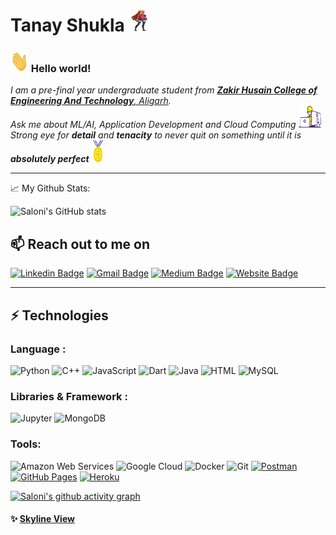 # Tanay Shukla&nbsp;<img src="https://github.com/salonigupta1/salonigupta1/blob/master/Assets/girly.gif" width="30px" height="35px">

### <img src="https://github.com/salonigupta1/salonigupta1/blob/master/Assets/Hi.gif" width="29px"  height="35px"> Hello world!

<p>
  <em>
    I am a pre-final year undergraduate student from <a href="https://amu.ac.in/"> <b>Zakir Husain College of Engineering And Technology</b>, Aligarh</a>. <br>
    Ask me about ML/AI, Application Development and Cloud Computing <img src="https://github.com/salonigupta1/salonigupta1/blob/master/Assets/designer.gif" width="36px"  height="35px"><br> Strong eye for <b>detail</b> and <b>tenacity</b> to never quit on something until it is <b>absolutely perfect</b>&nbsp;<img src="https://github.com/salonigupta1/salonigupta1/blob/master/Assets/Medal.gif" width="20px"  height="35px">
  </em>  
</p>

---

📈 My Github Stats:


![Saloni's GitHub stats](https://github-readme-stats.vercel.app/api?username=salonigupta1&count_private=true&theme=radical)


<h2>📫 Reach out to me on</h2>


[![Linkedin Badge](https://img.shields.io/badge/-LinkedIn-blue?style=flat-square&logo=Linkedin&logoColor=white&link=https://www.linkedin.com/in/pingsaloni/)](https://www.linkedin.com/in/pingsaloni/)
[![Gmail Badge](https://img.shields.io/badge/-Gmail-c14438?style=flat-square&logo=Gmail&logoColor=white&link=mailto:saloniguptasg12@gmail.com)](mailto:saloniguptasg12@gmail.com)
[![Medium Badge](https://img.shields.io/badge/Medium-12100E?style=flat-square&logo=medium&logoColor=white&link=https://salonix.medium.com/)](https://salonix.medium.com/)
[![Website Badge](https://img.shields.io/badge/-Portfolio-black?style=flat-square&logo=Wordpress&logoColor=white&link=https://salonix.netlify.app/#/)](https://salonix.netlify.app/#/) 

  
---  

## ⚡ Technologies

### Language :

![Python](https://img.shields.io/badge/-Python-black?style=flat-square&logo=Python)
![C++](https://img.shields.io/badge/-C++-00599C?style=flat-square&logo=c)
![JavaScript](https://img.shields.io/badge/-JavaScript-black?style=flat-square&logo=javascript)
![Dart](https://img.shields.io/badge/-dart-black?style=flat-square&logo=dart)
![Java](https://img.shields.io/badge/-java-E34A86?style=flat-square&logo=java)
![HTML](https://img.shields.io/badge/-HTML5-E34F26?style=flat-square&logo=html5&logoColor=white)
![MySQL](https://img.shields.io/badge/-MySQL-black?style=flat-square&logo=mysql)
### Libraries & Framework :

![Jupyter](https://img.shields.io/badge/-jupyter-white?style=flat-square&logo=jupyter)
![MongoDB](https://img.shields.io/badge/-mongodb-white?style=flat-square&logo=mongodb)

### Tools:

![Amazon Web Services](https://img.shields.io/badge/Amazon%20AWS-232F3E?style=flat-square&logo=amazon-aws)
![Google Cloud](https://img.shields.io/badge/Google%20Cloud-black?style=flat-square&logo=google-cloud)
![Docker](https://img.shields.io/badge/-Docker-white?style=flat-square&logo=docker)
![Git](https://img.shields.io/badge/-Git-black?style=flat-square&logo=git)
<a href="#"><img alt="Postman" src="https://img.shields.io/badge/Postman-FF6C37?logo=postman&logoColor=white"></a>
<a href="#"><img alt="GitHub Pages" src="https://img.shields.io/badge/GitHub%20Pages-%23327FC7.svg?logo=github&logoColor=white"></a> 
<a href="#"><img alt="Heroku" src="https://img.shields.io/badge/Heroku%20-%23430098.svg?logo=heroku&logoColor=white"></a>


[![Saloni's github activity graph](https://activity-graph.herokuapp.com/graph?username=salonigupta1&theme=radical&bg_color=pinka&hide_border=true&area=true)](https://git.io/salonigupta1)





#### ✨ [Skyline View](https://skyline.github.com/tanayshukla/2021)


